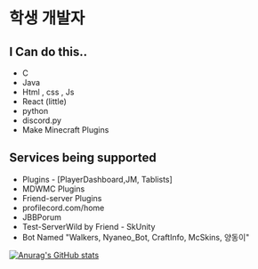 # 학생 개발자
## I Can do this..
- C
- Java
- Html , css , Js
- React (little)
- python
- discord.py
- Make Minecraft Plugins
## Services being supported
- Plugins - [PlayerDashboard,JM, Tablists]
- MDWMC Plugins
- Friend-server Plugins
- profilecord.com/home
- JBBPorum
- Test-ServerWild by Friend - SkUnity
- Bot Named "Walkers, Nyaneo_Bot, CraftInfo, McSkins, 양동이"


[![Anurag's GitHub stats](https://github-readme-stats.vercel.app/api?username=FlagFan34272)](https://github.com/anuraghazra/github-readme-stats)

<!---
FlagFan34272/FlagFan34272 is a ✨ special ✨ repository because its `README.md` (this file) appears on your GitHub profile.
You can click the Preview link to take a look at your changes.
--->
